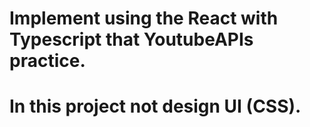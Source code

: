 # Implement using the React with Typescript that YoutubeAPIs practice.

# In this project not design UI (CSS).
